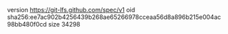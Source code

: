 version https://git-lfs.github.com/spec/v1
oid sha256:ee7ac902b4256439b268ae65266978cceaa56d8a896b215e004ac98bb480f0cd
size 34298
